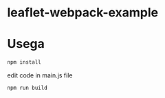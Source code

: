 # leaflet-webpack-example

# Usega

```bash
npm install
```
edit code in main.js file
```bash
npm run build
```
